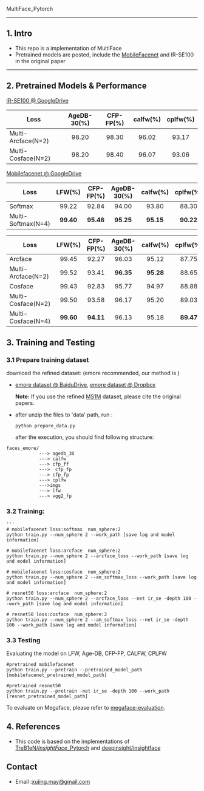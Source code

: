 MultiFace_Pytorch

------

## 1. Intro

- This repo is a implementation of MultiFace
- Pretrained models are posted, include the [MobileFacenet](https://arxiv.org/abs/1804.07573) and IR-SE100 in the original paper

------

## 2. Pretrained Models & Performance

 [IR-SE100 @ GoogleDrive](https://drive.google.com/file/d/1Fw5Zal5F5QZtQnQDLCvI0YRPn7Bsw_dO/view?usp=sharing)

| Loss               | AgeDB-30(%) | CFP-FP(%) | calfw(%) | cplfw(%) |
| ------------------ | :---------: | :-------: | :------: | :------: |
| Multi-Arcface(N=2) |    98.20    |   98.30   |  96.02   |  93.17   |
| Multi-Cosface(N=2) |    98.20    |   98.40   |  96.07   |  93.06   |

[Mobilefacenet @ GoogleDrive](https://drive.google.com/file/d/16zxRC2t7Bi0GzOeiWfXjBW39V1nxd5TV/view?usp=sharing)

| Loss               |  LFW(%)   | CFP-FP(%) | AgeDB-30(%) | calfw(%)  | cplfw(%)  |
| ------------------ | :-------: | :-------: | :---------: | :-------: | :-------: |
| Softmax            |   99.22   |   92.84   |    94.00    |   93.80   |   88.30   |
| Multi-Softmax(N=4) | **99.40** | **95.46** |  **95.25**  | **95.15** | **90.22** |

| Loss               |  LFW(%)   | CFP-FP(%) | AgeDB-30(%) | calfw(%)  | cplfw(%)  |
| ------------------ | :-------: | :-------: | :---------: | :-------: | :-------: |
| Arcface            |   99.45   |   92.27   |    96.03    |   95.12   |   87.75   |
| Multi-Arcface(N=2) |   99.52   |   93.41   |  **96.35**  | **95.28** |   88.65   |
| Cosface            |   99.43   |   92.83   |    95.77    |   94.97   |   88.88   |
| Multi-Cosface(N=2) |   99.50   |   93.58   |    96.17    |   95.20   |   89.03   |
| Multi-Cosface(N=4) | **99.60** | **94.11** |    96.13    |   95.18   | **89.47** |



## 3. Training and Testing

### 3.1 Prepare training dataset

download the refined dataset: (emore recommended, our method is )

- [emore dataset @ BaiduDrive](https://pan.baidu.com/s/1eXohwNBHbbKXh5KHyItVhQ), [emore dataset @ Dropbox](https://www.dropbox.com/s/wpx6tqjf0y5mf6r/faces_ms1m-refine-v2_112x112.zip?dl=0)

  **Note:** If you use the refined [MS1M](https://arxiv.org/abs/1607.08221) dataset, please cite the original papers.

- after unzip the files to 'data' path, run :

  ```
  python prepare_data.py
  ```

  after the execution, you should find following structure:

```
faces_emore/
            ---> agedb_30
            ---> calfw
            ---> cfp_ff
            --->  cfp_fp
            ---> cfp_fp
            ---> cplfw
            --->imgs
            ---> lfw
            ---> vgg2_fp
```

### 3.2 Training:

```
'''
# mobilefacenet loss:softmax  num_sphere:2 
python train.py --num_sphere 2 --work_path [save log and model information]

# mobilefacenet loss:arcface  num_sphere:2 
python train.py --num_sphere 2 --arcface_loss --work_path [save log and model information]

# mobilefacenet loss:cosface  num_sphere:2 
python train.py --num_sphere 2 --am_softmax_loss --work_path [save log and model information]

# resnet50 loss:arcface  num_sphere:2 
python train.py --num_sphere 2 --arcface_loss --net ir_se -depth 100 --work_path [save log and model information]

# resnet50 loss:cosface  num_sphere:2 
python train.py --num_sphere 2 --am_softmax_loss --net ir_se -depth 100 --work_path [save log and model information]

```

### 3.3 Testing

Evaluating the model on LFW, Age-DB, CFP-FP, CALFW, CPLFW

```
#pretrained mobilefacenet
python train.py --pretrain --pretrained_model_path [mobilefacenet_pretrained_model_path]

#pretrained resnet50
python train.py --pretrain -net ir_se -depth 100 --work_path [resnet_pretrained_model_path]
```

To evaluate on Megaface, please refer to [megaface-evaluation](https://github.com/deepinx/megaface-evaluation).

## 4. References 

- This code is based on the implementations of   [TreB1eN/*InsightFace*_Pytorch](https://github.com/TreB1eN/InsightFace_Pytorch) and [deepinsight/insightface](https://github.com/deepinsight/insightface) 

## Contact

- Email :xujing.may@gmail.com
